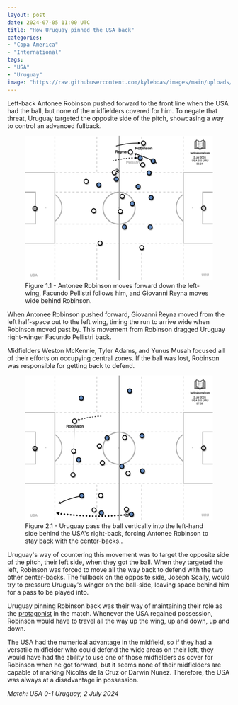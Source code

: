 ```yaml
---
layout: post
date: 2024-07-05 11:00 UTC
title: "How Uruguay pinned the USA back" 
categories:
- "Copa America"
- "International"
tags:
- "USA"
- "Uruguay"
image: "https://raw.githubusercontent.com/kyleboas/images/main/uploads/2024/07/04/Image-04Jul2024_23:32:23.png"
---
```


Left-back Antonee Robinson pushed forward to the front line when the USA had the ball, but none of the midfielders covered for him. To negate that threat, Uruguay targeted the opposite side of the pitch, showcasing a way to control an advanced fullback.

<!---more--->

<figure>
    <img src="https://raw.githubusercontent.com/kyleboas/images/main/uploads/2024/07/04/Image-04Jul2024_16:55:40.png">
    <figcaption>Figure 1.1 - Antonee Robinson moves forward down the left-wing, Facundo Pellistri follows him, and Giovanni Reyna moves wide behind Robinson.</figcaption>
</figure>

When Antonee Robinson pushed forward, Giovanni Reyna moved from the left half-space out to the left wing, timing the run to arrive wide when Robinson moved past by. This movement from Robinson dragged Uruguay right-winger Facundo Pellistri back. 

Midfielders Weston McKennie, Tyler Adams, and Yunus Musah focused all of their efforts on occupying central zones. If the ball was lost, Robinson was responsible for getting back to defend. 

<figure>
    <img src="https://raw.githubusercontent.com/kyleboas/images/main/uploads/2024/07/04/Image-04Jul2024_16:55:43.png">
    <figcaption>Figure 2.1 - Uruguay pass the ball vertically into the left-hand side behind the USA's right-back, forcing Antonee Robinson to stay back with the center-backs..</figcaption>
</figure>

Uruguay's way of countering this movement was to target the opposite side of the pitch, their left side, when they got the ball. When they targeted the left, Robinson was forced to move all the way back to defend with the two other center-backs. The fullback on the opposite side, Joseph Scally, would try to pressure Uruguay's winger on the ball-side, leaving space behind him for a pass to be played into. 

Uruguay pinning Robinson back was their way of maintaining their role as the [protagonist](https://tacticsjournal.com/2024/07/03/antagonists-to-protagonists/) in the match. Whenever the USA regained possession, Robinson would have to travel all the way up the wing, up and down, up and down.  

The USA had the numerical advantage in the midfield, so if they had a versatile midfielder who could defend the wide areas on their left, they would have had the ability to use one of those midfielders as cover for Robinson when he got forward, but it seems none of their midfielders are capable of marking Nicolás de la Cruz or Darwin Nunez. Therefore, the USA was always at a disadvantage in possession. 

*Match: USA 0-1 Uruguay, 2 July 2024*